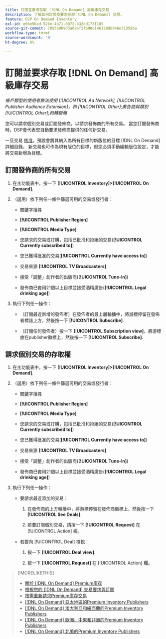 ```yaml
---
title: 訂閱並要求存取 [!DNL On Demand] 高級庫存交易
description: 了解如何訂閱及要求存取[!DNL On Demand] 交易。
feature: DSP On Demand Inventory
exl-id: e66e5bad-526e-4b71-8072-332dd173f105
source-git-commit: 7055a9b9d3a68ef2f690e146128d6946e713586a
workflow-type: tm+mt
source-wordcount: '0'
ht-degree: 0%

---
```


# 訂閱並要求存取 [!DNL On Demand] 高級庫存交易

*帳戶類型的使用者無法使用 [!UICONTROL Ad Network], [!UICONTROL Publisher Audience Extension]，和 [!UICONTROL Other];廣告商與類別 [!UICONTROL Other];和轉銷商*

您可以請求個別交易或訂閱發佈商，以請求發佈商的所有交易。 當您訂閱發佈商時，DSP會代表您自動要求發佈商提供的任何新交易。

一旦交易 [核准](/help/dsp/inventory/on-demand-inventory-view-status.md)，預設會將其納入為所有目標的新版位的目標 [!DNL On Demand] 詳細目錄。 新交易也可作為現有版位的目標，但您必須手動編輯版位設定，才能將交易新增為目標。

## 訂閱發佈商的所有交易

1. 在主功能表中，按一下 **[!UICONTROL Inventory]>[!UICONTROL On Demand]**.

1. （選用）依下列任一條件篩選可用的交易或發行者：

   * 關鍵字搜尋

   * **[!UICONTROL Publisher Region]**

   * **[!UICONTROL Media Type]**

   * 您請求的交易或訂購，包括已批准和拒絕的交易(**[!UICONTROL Currently subscribed to]**)

   * 您已獲得批准的交易(**[!UICONTROL Currently have access to]**)

   * 交易來源 **[!UICONTROL TV Broadcasters]**

   * 接受「調整」創作者的出版商(**[!UICONTROL Tune-In]**)

   * 發佈商已套用21個以上目標並接受酒精廣告(**[!UICONTROL Legal drinking age]**)

1. 執行下列任一操作：

   * （訂閱最近新增的發佈者）在發佈者的最上層輪播中，將游標停留在發佈者標誌上方，然後按一下 **[!UICONTROL Subscribe]**.

   * （訂閱任何發佈者）按一下 **[!UICONTROL Subscription view]**，將游標放在publisher徽標上，然後按一下 **[!UICONTROL Subscribe]**.

## 請求個別交易的存取權

1. 在主功能表中，按一下 **[!UICONTROL Inventory]>[!UICONTROL On Demand]**.

1. （選用）依下列任一條件篩選可用的交易或發行者：

   * 關鍵字搜尋

   * **[!UICONTROL Publisher Region]**

   * **[!UICONTROL Media Type]**

   * 您請求的交易或訂購，包括已批准和拒絕的交易(**[!UICONTROL Currently subscribed to]**)

   * 您已獲得批准的交易(**[!UICONTROL Currently have access to]**)

   * 交易來源 **[!UICONTROL TV Broadcasters]**

   * 接受「調整」創作者的出版商(**[!UICONTROL Tune-In]**)

   * 發佈商已套用21個以上目標並接受酒精廣告(**[!UICONTROL Legal drinking age]**)

1. 執行下列任一操作：

   * 要請求最近添加的交易：

      1. 在發佈商的上方輪播中，將游標停留在發佈商徽標上，然後按一下 **[!UICONTROL See Deals]**.

      1. 若要訂閱個別交易，請按一下 **[!UICONTROL Request]** 在 [!UICONTROL Action] 欄。
   * 若要向 [!UICONTROL Deal] 檢視：

      1. 按一下 **[!UICONTROL Deal view]**.

      1. 按一下 **[!UICONTROL Request]** 在 [!UICONTROL Action] 欄。


>[!MORELIKETHIS]
>
>* [關於 [!DNL On Demand] Premium庫存](on-demand-inventory-about.md)
>* [檢視您的 [!DNL On Demand] 交易要求與訂閱](on-demand-inventory-view-status.md)
>* [按需重新請求Premium庫存交易](on-demand-inventory-rerequest.md)
>* [[!DNL On Demand] 亞太地區的Premium Inventory Publishers](on-demand-inventory-publishers-apac.md)
>* [[!DNL On Demand] 澳大利亞和紐西蘭的Premium Inventory Publishers](on-demand-inventory-publishers-anz.md)
>* [[!DNL On Demand] 歐洲、中東和非洲的Premium Inventory Publishers](on-demand-inventory-publishers-emea.md)
>* [[!DNL On Demand] 北美的Premium Inventory Publishers](on-demand-inventory-publishers-na.md)

